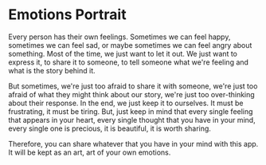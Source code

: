 # Emotions Portrait


 Every person has their own feelings. Sometimes we can feel happy, sometimes we can feel sad, or maybe sometimes we can feel angry about something. Most of the time, we just want to let it out. We just want to express it, to share it to someone, to tell someone what we're feeling and what is the story behind it.
 
 But sometimes, we're just too afraid to share it with someone, we're just too afraid of what they might think about our story, we're just too over-thinking about their response. In the end, we just keep it to ourselves. It must be frustrating, it must be tiring. But, just keep in mind that every single feeling that appears in your heart, every single thought that you have in your mind, every single one is precious, it is beautiful, it is worth sharing.
 
 Therefore, you can share whatever that you have in your mind with this app. It will be kept as an art, art of your own emotions.

